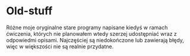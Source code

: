 # Old-stuff
Różne moje oryginalne stare programy napisane kiedyś w ramach ćwiczenia, których nie planowałem wtedy szerzej udostępniać wraz z odpowiedmi opisami. Najczęściej są niedokończone lub zawierają błędy, więc w większości nie są realnie przydatne.
